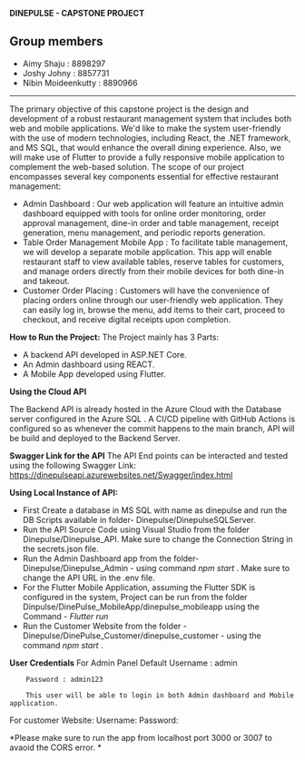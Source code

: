 **DINEPULSE - CAPSTONE PROJECT**

Group members
-------------------------
- Aimy Shaju : 8898297
- Joshy Johny : 8857731
- Nibin Moideenkutty : 8890966
----------------------------------------------------------------------------------------------------------------------------
The primary objective of this capstone project is the design and development of a robust restaurant management system that includes both web and mobile applications. We'd like to make the system user-friendly with the use of modern technologies, including React, the .NET framework, and MS SQL, that would enhance the overall dining experience. Also, we will make use of Flutter to provide a fully responsive mobile application to complement the web-based solution.
The scope of our project encompasses several key components essential for effective restaurant management:
- Admin Dashboard : Our web application will feature an intuitive admin dashboard equipped with tools for online order monitoring,  order approval management, dine-in order and table management, receipt generation, menu management, and periodic reports generation.
- Table Order Management Mobile App : To facilitate table management, we will develop a separate mobile application. This app will enable restaurant staff to view available tables, reserve tables for customers, and manage orders directly from their mobile devices for both dine-in and takeout.
- Customer Order Placing : Customers will have the convenience of placing orders online through our user-friendly web application. They can easily log in, browse the menu, add items to their cart, proceed to checkout, and receive digital receipts upon completion.

**How to Run the Project:**
The Project mainly has 3 Parts: 
- A backend API developed in ASP.NET Core.
- An Admin dashboard using REACT.
- A Mobile App developed using Flutter.

**Using the Cloud API**

The Backend API is already hosted in the Azure Cloud with the Database server configured in the Azure SQL . A CI/CD pipeline with GitHub Actions is configured so as whenever the commit happens to the main branch, API will be build and deployed to the Backend Server.

**Swagger Link for the API**
The API End points can be interacted and tested using the following Swagger Link: https://dinepulseapi.azurewebsites.net/Swagger/index.html   

**Using Local Instance of API:**
- First Create a database in MS SQL with name as dinepulse and run the DB Scripts available in folder- Dinepulse/DinepulseSQLServer.
- Run the API Source Code using Visual Studio from the folder Dinepulse/Dinepulse_API. Make sure to change the Connection String in the secrets.json file.
- Run the Admin Dashboard app from the folder- Dinepulse/Dinepulse_Admin - using command *npm start* . Make sure to change the API URL in the .env file.
- For the Flutter Mobile Application, assuming the Flutter SDK is configured in the system, Project can be run from the folder Dinpulse/DinePulse_MobileApp/dinepulse_mobileapp using the Command - *Flutter run*
- Run the Customer Website from the folder - Dinepulse/DinePulse_Customer/dinepulse_customer - using the command *npm start* .

**User Credentials**
For Admin Panel
Default 
        Username : admin
        
        Password : admin123
        
        This user will be able to login in both Admin dashboard and Mobile application.
For customer Website:
        Username: 
        Password: 

 *Please make sure to run the app from localhost port 3000 or 3007 to avaoid the CORS error. *
  
